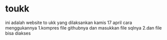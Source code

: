 # toukk
ini adalah website to ukk yang dilaksankan kamis 17 april
cara menggukannya
1.kompres file githubnya dan masukkan file sqlnya 
2.dan file bisa diakses
